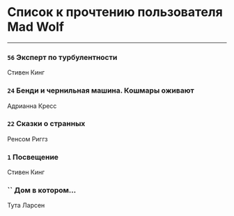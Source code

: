 # Список к прочтению пользователя Mad Wolf
---

### `56` Эксперт по турбулентности
Стивен Кинг

### `24` Бенди и чернильная машина. Кошмары оживают
Адрианна Кресс

### `22` Сказки о странных
Ренсом Риггз

### `1` Посвещение
Стивен Кинг

### `` Дом в котором...
Тута Ларсен

